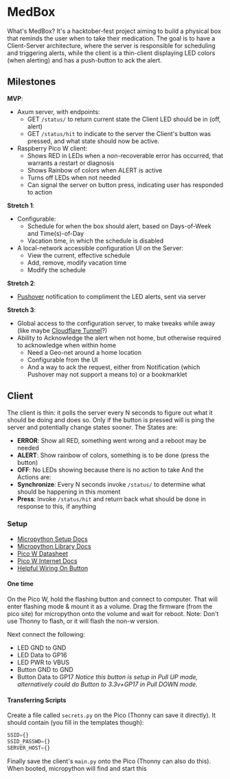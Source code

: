 # MedBox

What's MedBox? It's a hacktober-fest project aiming to build a physical box that reminds the user when to take their medication. The goal is to have a Client-Server architecture, where the server is responsible for scheduling and triggering alerts, while the client is a thin-client displaying LED colors (when alerting) and has a push-button to ack the alert.

## Milestones

__MVP__:

- Axum server, with endpoints:
  - GET `/status/` to return current state the Client LED should be in (off, alert)
  - GET `/status/hit` to indicate to the server the Client's button was pressed, and what state should now be active.
- Raspberry Pico W client:
  - Shows RED in LEDs when a non-recoverable error has occurred, that warrants a restart or diagnosis
  - Shows Rainbow of colors when ALERT is active
  - Turns off LEDs when not needed
  - Can signal the server on button press, indicating user has responded to action

__Stretch 1__:

- Configurable:
  - Schedule for when the box should alert, based on Days-of-Week and Time(s)-of-Day
  - Vacation time, in which the schedule is disabled
- A local-network accessible configuration UI on the Server:
  - View the current, effective schedule
  - Add, remove, modify vacation time
  - Modify the schedule

__Stretch 2__:

- [Pushover](https://pushover.net/) notification to compliment the LED alerts, sent via server

__Stretch 3__:

- Global access to the configuration server, to make tweaks while away (like maybe [Cloudflare Tunnel](https://developers.cloudflare.com/cloudflare-one/connections/connect-apps/)?)
- Ability to Acknowledge the alert when not home, but otherwise required to acknowledge when within home
  - Need a Geo-net around a home location
  - Configurable from the UI
  - And a way to ack the request, either from Notification (which Pushover may not support a means to) or a bookmarklet

## Client 

The client is thin: it polls the server every N seconds to figure out what it should be doing and does so. Only if the button is pressed will is ping the server and potentially change states sooner.
The States are:
- __ERROR__: Show all RED, something went wrong and a reboot may be needed
- __ALERT__: Show rainbow of colors, something is to be done (press the button)
- __OFF__: No LEDs showing because there is no action to take 
And the Actions are:
- __Synchronize__: Every N seconds invoke `/status/` to determine what should be happening in this moment
- __Press__: Invoke `/status/hit` and return back what should be done in response to this, if anything 

### Setup

- [Micropython Setup Docs](https://www.raspberrypi.com/documentation/microcontrollers/micropython.html)
- [Micropython Library Docs](https://docs.micropython.org/en/latest/library/index.html)
- [Pico W Datasheet](https://datasheets.raspberrypi.com/picow/pico-w-datasheet.pdf)
- [Pico W Internet Docs](https://datasheets.raspberrypi.com/picow/connecting-to-the-internet-with-pico-w.pdf)
- [Helpful Wiring On Button](https://www.youtube.com/watch?v=wFbfPt0RYPA)

#### One time
On the Pico W, hold the flashing button and connect to computer. That will enter flashing mode & mount it as a volume. Drag the firmware (from the pico site) for micropython onto the volume and wait for reboot. Note: Don't use Thonny to flash, or it will flash the non-w version.

Next connect the following:
- LED GND to GND
- LED Data to GP16
- LED PWR to VBUS
- Button GND to GND
- Button Data to GP17
_Notice this button is setup in Pull UP mode, alternatively could do Button to 3.3v+GP17 in Pull DOWN mode._
#### Transferring Scripts
Create a file called `secrets.py` on the Pico (Thonny can save it directly). It should contain (you fill in the templates though):
```py
SSID={}
SSID_PASSWD={}
SERVER_HOST={}
```
Finally save the client's `main.py` onto the Pico (Thonny can also do this). When booted, micropython will find and start this

